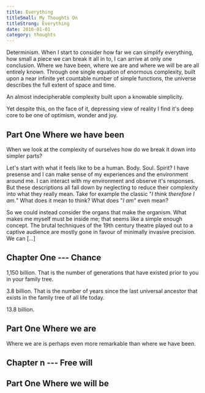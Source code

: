```yaml
---
title: Everything
titleSmall: My Thoughts On
titleStrong: Everything
date: 2016-01-01
category: thoughts
---
```


Determinism. When I start to consider how far we can simplify everything, how small a piece we can break it all in to, I can arrive at only one conclusion. Where we have been, where we are and where we will be are all entirely known. Through one single equation of enormous complexity, built upon a near infinite yet countable number of simple functions, the universe describes the full extent of space and time.

An almost indecipherable complexity built upon a knowable simplicity.

Yet despite this, on the face of it, depressing view of reality I find it's deep core to be one of optimism, wonder and joy.

<h2 class="part-header">
    Part One
    <strong>Where we have been</strong>
</h2>

When we look at the complexity of ourselves how do we break it down into simpler parts?

Let's start with what it feels like to be a human. Body. Soul. Spirit? I have presense and I can make sense of my experiences and the environment around me. I can interact with my environment and observe it's responses. But these descriptions all fall down by neglecting to reduce their complexity into what they really mean. Take for example the classic "_I think therefore I am._" What does it mean to think? What does "_I am_" even mean?

So we could instead consider the organs that make the organism. What makes me myself must be inside me; that seems like a simple enough concept. The brutal techniques of the 19th century theatre played out to a captive audience are mostly gone in favour of minimally invasive precision. We can [...]

## Chapter One --- Chance

1,150 billion. That is the number of generations that have existed prior to you in your family tree.

3.8 billion. That is the number of years since the last universal ancestor that exists in the family tree of all life today.

13.8 billion.

<h2 class="part-header">
    Part One
    <strong>Where we are</strong>
</h2>

Where we are is perhaps even more remarkable than where we have been.

## Chapter n --- Free will

<h2 class="part-header">
    Part One
    <strong>Where we will be</strong>
</h2>